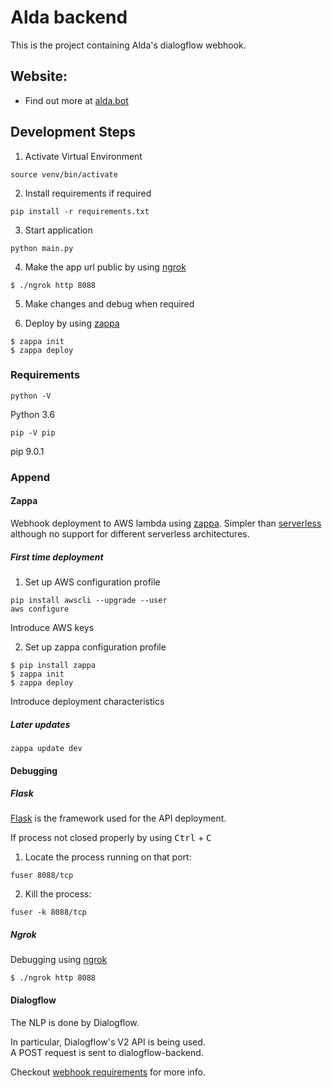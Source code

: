 # Alda backend

This is the project containing Alda's dialogflow webhook.

## Website:
* Find out more at [alda.bot](https://alda.bot)

## Development Steps
1. Activate Virtual Environment
```
source venv/bin/activate
```
2. Install requirements if required
```
pip install -r requirements.txt
```
3. Start application
```
python main.py
```
4. Make the app url public by using [ngrok](https://ngrok.com/)
```
$ ./ngrok http 8088
```
5. Make changes and debug when required

6. Deploy by using [zappa](https://github.com/Miserlou/Zappa)
```
$ zappa init
$ zappa deploy
```

### Requirements
```shell
python -V
```
Python 3.6
```shell
pip -V pip
```
pip 9.0.1  

### Append
#### Zappa
Webhook deployment to AWS lambda using [zappa](https://github.com/Miserlou/Zappa). Simpler than [serverless](https://serverless.com/) although no support for different serverless architectures.  

##### First time deployment  
1. Set up AWS configuration profile
```shell
pip install awscli --upgrade --user
aws configure
```
Introduce AWS keys

2. Set up zappa configuration profile
```shell
$ pip install zappa
$ zappa init
$ zappa deploy
```
Introduce deployment characteristics

##### Later updates
```shell
zappa update dev
```
#### Debugging
##### Flask
[Flask](http://flask.pocoo.org/) is the framework used for the API deployment.  

If process not closed properly by using <kbd>Ctrl</kbd> + <kbd>C</kbd>  
1. Locate the process running on that port:
```shell
fuser 8088/tcp
```
2. Kill the process:
```shell
fuser -k 8088/tcp
```

##### Ngrok
Debugging using [ngrok](https://ngrok.com/)
```shell
$ ./ngrok http 8088
```
#### Dialogflow
The NLP is done by Dialogflow.  

In particular, Dialogflow's V2 API is being used.  
A POST request is sent to dialogflow-backend.  

Checkout [webhook requirements](https://dialogflow.com/) for more info.
